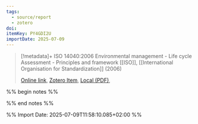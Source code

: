 ```yaml
---
tags:
  - source/report
  - zotero
doi: 
itemKey: PY4GDI2U
importDate: 2025-07-09
---
```

>[!metadata]+
> ISO 14040:2006 Environmental management - Life cycle Assessment - Principles and framework
> [[ISO]], 
> [[International Organisation for Standardization]] (2006)
> 
> [Online link](), [Zotero Item](zotero://select/library/items/PY4GDI2U), [Local (PDF)](file://C:/Users/aburg/Documents/references/zotero/storage/HJFUXRGW/_ISO14040_ENG.pdf), 

%% begin notes %%

%% end notes %%

%% Import Date: 2025-07-09T11:58:10.085+02:00 %%
